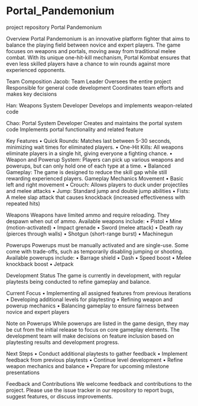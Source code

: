 # Portal_Pandemonium
project repository Portal Pandemonium

Overview
Portal Pandemonium is an innovative platform fighter that aims to balance the playing field between novice and expert players. The game focuses on weapons and portals, moving away from traditional melee combat. With its unique one-hit-kill mechanism, Portal Kombat ensures that even less skilled players have a chance to win rounds against more experienced opponents.

Team Composition
Jacob: Team Leader Oversees the entire project Responsible for general code development Coordinates team efforts and makes key decisions

Han: Weapons System Developer Develops and implements weapon-related code

Chao: Portal System Developer Creates and maintains the portal system code Implements portal functionality and related feature

Key Features
• Quick Rounds: Matches last between 5-30 seconds, minimizing wait times for eliminated players. • One-Hit Kills: All weapons eliminate players in a single hit, giving everyone a fighting chance. • Weapon and Powerup System: Players can pick up various weapons and powerups, but can only hold one of each type at a time. • Balanced Gameplay: The game is designed to reduce the skill gap while still rewarding experienced players. Gameplay Mechanics Movement • Basic left and right movement • Crouch: Allows players to duck under projectiles and melee attacks • Jump: Standard jump and double jump abilities • Fists: A melee slap attack that causes knockback (increased effectiveness with repeated hits)

Weapons
Weapons have limited ammo and require reloading. They despawn when out of ammo. Available weapons include: • Pistol • Mine (motion-activated) • Impact grenade • Sword (melee attack) • Death ray (pierces through walls) • Shotgun (short-range burst) • Machinegun

Powerups
Powerups must be manually activated and are single-use. Some come with trade-offs, such as temporarily disabling jumping or shooting. Available powerups include: • Barrage shield • Dash • Speed boost • Melee knockback boost • Jetpack

Development Status
The game is currently in development, with regular playtests being conducted to refine gameplay and balance.

Current Focus
• Implementing all assigned features from previous iterations • Developing additional levels for playtesting • Refining weapon and powerup mechanics • Balancing gameplay to ensure fairness between novice and expert players

Note on Powerups
While powerups are listed in the game design, they may be cut from the initial release to focus on core gameplay elements. The development team will make decisions on feature inclusion based on playtesting results and development progress.

Next Steps
• Conduct additional playtests to gather feedback • Implement feedback from previous playtests • Continue level development • Refine weapon mechanics and balance • Prepare for upcoming milestone presentations

Feedback and Contributions
We welcome feedback and contributions to the project. Please use the issue tracker in our repository to report bugs, suggest features, or discuss improvements.
